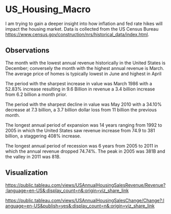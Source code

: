 # US_Housing_Macro

I am trying to gain a deeper insight into how inflation and fed rate hikes will impact the housing market.
Data is collected from the US Census Bureau https://www.census.gov/construction/nrs/historical_data/index.html.

## Observations
The month with the lowest annual revenue historically in the United States is December; conversely the month with the highest annual revenue is March.
The average price of homes is typically lowest in June and highest in April

The period with the sharpest increase in value was March 1986 with a 52.83% increase resulting in 9.6 Billion in revenue a 3.4 billion increase from 6.2 billion a month prior.

The period with the sharpest decline in value was May 2010 with a 34.10% decrease at 7.3 billion, a 3.7 billion dollar loss from 11 billion the previous month.

The longest annual period of expansion was 14 years ranging from 1992 to 2005 in which the United States saw revenue increase from 74.9 to 381 billion, a staggering 408% increase.

The longest annual period of recession was 6 years from 2005 to 2011 in which the annual revenue dropped 74.74%. The peak in 2005 was 381B and the valley in 2011 was 81B.



## Visualization
https://public.tableau.com/views/USAnnualHousingSalesRevenue/Revenue?:language=en-US&:display_count=n&:origin=viz_share_link

https://public.tableau.com/views/USAnnualHousingSalesChange/Change?:language=en-US&publish=yes&:display_count=n&:origin=viz_share_link
